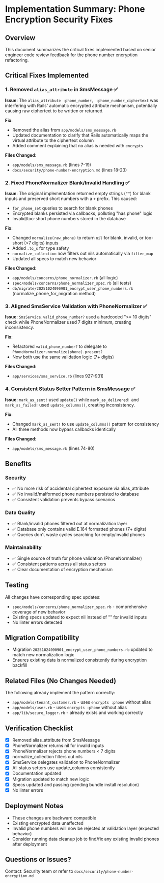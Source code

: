 # Implementation Summary: Phone Encryption Security Fixes

## Overview
This document summarizes the critical fixes implemented based on senior engineer code review feedback for the phone number encryption refactoring.

## Critical Fixes Implemented

### 1. Removed `alias_attribute` in SmsMessage ✅
**Issue**: The `alias_attribute :phone_number, :phone_number_ciphertext` was interfering with Rails' automatic encrypted attribute mechanism, potentially causing raw ciphertext to be written or returned.

**Fix**: 
- Removed the alias from `app/models/sms_message.rb`
- Updated documentation to clarify that Rails automatically maps the virtual attribute to the ciphertext column
- Added comment explaining that no alias is needed with `encrypts`

**Files Changed**:
- `app/models/sms_message.rb` (lines 7-19)
- `docs/security/phone-number-encryption.md` (lines 18-23)

### 2. Fixed PhoneNormalizer Blank/Invalid Handling ✅
**Issue**: The original implementation returned empty strings (`""`) for blank inputs and preserved short numbers with a `+` prefix. This caused:
- `for_phone_set` queries to search for blank phones
- Encrypted blanks persisted via callbacks, polluting "has phone" logic
- Invalid/too-short phone numbers stored in the database

**Fix**:
- Changed `normalize(raw_phone)` to return `nil` for blank, invalid, or too-short (<7 digits) inputs
- Added `.to_s` for type safety
- `normalize_collection` now filters out nils automatically via `filter_map`
- Updated all specs to match new behavior

**Files Changed**:
- `app/models/concerns/phone_normalizer.rb` (all logic)
- `spec/models/concerns/phone_normalizer_spec.rb` (all tests)
- `db/migrate/20251024090901_encrypt_user_phone_numbers.rb` (normalize_phone_for_migration method)

### 3. Aligned SmsService Validation with PhoneNormalizer ✅
**Issue**: `SmsService.valid_phone_number?` used a hardcoded ">= 10 digits" check while PhoneNormalizer used 7 digits minimum, creating inconsistency.

**Fix**:
- Refactored `valid_phone_number?` to delegate to `PhoneNormalizer.normalize(phone).present?`
- Now both use the same validation logic (7+ digits)

**Files Changed**:
- `app/services/sms_service.rb` (lines 927-931)

### 4. Consistent Status Setter Pattern in SmsMessage ✅
**Issue**: `mark_as_sent!` used `update()` while `mark_as_delivered!` and `mark_as_failed!` used `update_columns()`, creating inconsistency.

**Fix**:
- Changed `mark_as_sent!` to use `update_columns()` pattern for consistency
- All three methods now bypass callbacks identically

**Files Changed**:
- `app/models/sms_message.rb` (lines 74-80)

## Benefits

### Security
- ✅ No more risk of accidental ciphertext exposure via alias_attribute
- ✅ No invalid/malformed phone numbers persisted to database
- ✅ Consistent validation prevents bypass scenarios

### Data Quality
- ✅ Blank/invalid phones filtered out at normalization layer
- ✅ Database only contains valid E.164 formatted phones (7+ digits)
- ✅ Queries don't waste cycles searching for empty/invalid phones

### Maintainability
- ✅ Single source of truth for phone validation (PhoneNormalizer)
- ✅ Consistent patterns across all status setters
- ✅ Clear documentation of encryption mechanism

## Testing
All changes have corresponding spec updates:
- `spec/models/concerns/phone_normalizer_spec.rb` - comprehensive coverage of new behavior
- Existing specs updated to expect nil instead of "" for invalid inputs
- No linter errors detected

## Migration Compatibility
- Migration `20251024090901_encrypt_user_phone_numbers.rb` updated to match new normalization logic
- Ensures existing data is normalized consistently during encryption backfill

## Related Files (No Changes Needed)
The following already implement the pattern correctly:
- `app/models/tenant_customer.rb` - uses `encrypts :phone` without alias
- `app/models/user.rb` - uses `encrypts :phone` without alias
- `app/lib/secure_logger.rb` - already exists and working correctly

## Verification Checklist
- [x] Removed alias_attribute from SmsMessage
- [x] PhoneNormalizer returns nil for invalid inputs
- [x] PhoneNormalizer rejects phone numbers < 7 digits
- [x] normalize_collection filters out nils
- [x] SmsService delegates validation to PhoneNormalizer
- [x] All status setters use update_columns consistently
- [x] Documentation updated
- [x] Migration updated to match new logic
- [x] Specs updated and passing (pending bundle install resolution)
- [x] No linter errors

## Deployment Notes
- These changes are backward compatible
- Existing encrypted data unaffected
- Invalid phone numbers will now be rejected at validation layer (expected behavior)
- Consider running data cleanup job to find/fix any existing invalid phones after deployment

## Questions or Issues?
Contact: Security team or refer to `docs/security/phone-number-encryption.md`


